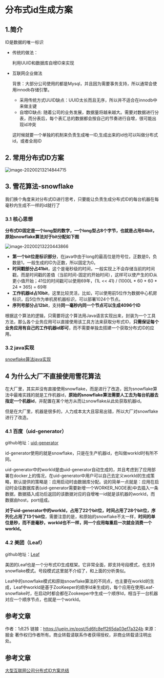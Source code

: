 # 分布式id生成方案

## 1.简介

ID是数据的唯一标识

- 传统的做法：

  利用UUID和数据库自增ID来实现

- 互联网企业做法

  背景：大部分公司使用的都是Mysql，并且因为需要事务支持，所以通常会使用innodb存储引擎。

  - 采用传统方式UUID缺点：UUID太长而且无序，所以并不适合在innodb中来做主键
  - 自增ID缺点: 随着公司的业务发展，数据量将越来越大。需要对数据进行分表，而分表后，每个表汇总的数据都会按自己的节奏进行自增，很可能出现id冲突

  这时候就要一个单独的机制来负责生成唯一ID,生成出来的id也可以叫做分布式id，或者全局ID

## 2. 常用分布式ID方案

![image-20200213214844715](https://gitee.com/zszdevelop/blogimage/raw/master/img/image-20200213214844715.png)

## 3. 雪花算法-snowflake

我们换个角度来对分布式ID进行思考，只要能让负责生成分布式ID的每台机器在每毫秒内生成不一样的id就行了

### 3.1 核心思想

**分布式ID固定是一个long型的数字，一个long型占8个字节，也就是占用64bit，原始snowflake算法对于bit分配如下图**

![image-20200213220443866](https://gitee.com/zszdevelop/blogimage/raw/master/img/image-20200213220443866.png)

- **第一个bit位是标识部分**，在java中由于long的最高位是符号位，正数是0，负数是1，一般生成的ID为正数，所以固定为0。
- **时间戳部分占41bit**，这个是毫秒级的时间，一般实现上不会存储当前的时间戳，而是时间戳的差值（当前时间-固定的开始时间），这样可以使产生的ID从更小值开始；41位的时间戳可以使用69年，(1L << 41) / (1000L * 60 * 60 * 24 * 365) = 69年
- **工作机器id占10bit**，这里比较灵活，比如，可以使用前5位作为数据中心机房标识，后5位作为单机房机器标识，可以部署1024个节点。
- **序列号部分占12bit**，支持**同一毫秒内同一个节点可以生成4096个ID**

根据这个算法的逻辑，只需要将这个算法用Java语言实现出来，封装为一个工具方法，那么各个业务应用可以直接使用该工具方法来获取分布式ID，**只需保证每个业务应用有自己的工作机器id即可**，而不需要单独去搭建一个获取分布式ID的应用。

### 3.2 java实现

[snowflake算法java实现](https://github.com/beyondfengyu/SnowFlake)

## 4 为什么大厂不直接使用雪花算法

在大厂里，其实并没有直接使用snowflake，而是进行了改造，因为snowflake算法中最难实践的就是工作机器id，**原始的snowflake算法需要人工去为每台机器去指定一个机器id**，并配置在某个地方从而让snowflake从此处获取机器id。

但是在大厂里，机器是很多的，人力成本太大且容易出错，所以大厂对snowflake进行了改造。

### 4.1 百度（uid-generator）

github地址：[uid-generator](https://github.com/baidu/uid-generator)

id-generator使用的就是snowflake，只是在生产机器id，也叫做workId时有所不同。

uid-generator中的workId是由uid-generator自动生成的，并且考虑到了应用部署在docker上的情况，在uid-generator中用户可以自己去定义workId的生成策略，默认提供的策略是：应用启动时由数据库分配。说的简单一点就是：应用在启动时会往数据库表(uid-generator需要新增一个WORKER_NODE表)中去插入一条数据，数据插入成功后返回的该数据对应的自增唯一id就是该机器的workId，而数据由host，port组成。

**对于uid-generator中的workId，占用了22个bit位，时间占用了28个bit位，序列化占用了13个bit位**，需要注意的是，和原始的snowflake不太一样，**时间的单位是秒，而不是毫秒，workId也不一样，同一个应用每重启一次就会消费一个workId。**

### 4.2 美团（Leaf）

github地址：[Leaf](https://github.com/Meituan-Dianping/Leaf)

美团的Leaf也是一个分布式ID生成框架。它非常全面，即支持号段模式，也支持snowflake模式。号段模式这里就不介绍了，和上面的分析类似。

Leaf中的snowflake模式和原始snowflake算法的不同点，也主要在workId的生成，Leaf中workId是基于ZooKeeper的顺序Id来生成的，每个应用在使用Leaf-snowflake时，在启动时都会都在Zookeeper中生成一个顺序Id，相当于一台机器对应一个顺序节点，也就是一个workId。

## 参考文章

作者：1点25
链接：https://juejin.im/post/5d6fc8eff265da03ef7a324b
来源：掘金
著作权归作者所有。商业转载请联系作者获得授权，非商业转载请注明出处。

## 参考文章

[大型互联网公司分布式ID方案总结](https://juejin.im/post/5d6fc8eff265da03ef7a324b)
